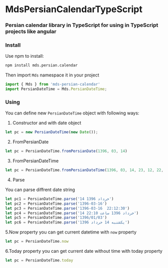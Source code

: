# MdsPersianCalendarTypeScript
### Persian calendar library in TypeScript for using in TypeScript projects like angular

### Install
Use npm to install:
```cmd
npm install mds.persian.calendar
```
Then import `Mds` namespace it in your project
```typescript
import { Mds } from 'mds-persian-calendar'
import PersianDateTime = Mds.PersianDateTime;
```
### Using
You can define new `PersianDateTime` object with following ways:
1. Constructor and with date object
 ```typescript
let pc = new PersianDateTime(new Date());
```
2. FromPersianDate
 ```typescript
let pc = PersianDateTime.fromPersianDate(1396, 03, 14)
```
3. FromPersianDateTime
 ```typescript
let pc = PersianDateTime.fromPersianDateTime(1396, 03, 14, 23, 12, 22, 10)
```
4. Parse

 You can parse diffrent date string 
 ```typescript
let pc1 = PersianDateTime.parse('14 خرداد 1396')
let pc2 = PersianDateTime.parse('1396-03-16')
let pc3 = PersianDateTime.parse('1396-03-16  22:12:30')
let pc4 = PersianDateTime.parse('14 خرداد 1396 ساعت 22:10')
let pc5 = PersianDateTime.parse('1396/01/03')
let pc6 = PersianDateTime.parse('یکشنبه 14 خرداد 1396')
```
5.Now property
 you can get current datetime with `now` property
 ```typescript
let pc = PersianDateTime.now
```

6.Today property
 you can get current date without time with today property
 ```typescript
let pc = PersianDateTime.today
```
